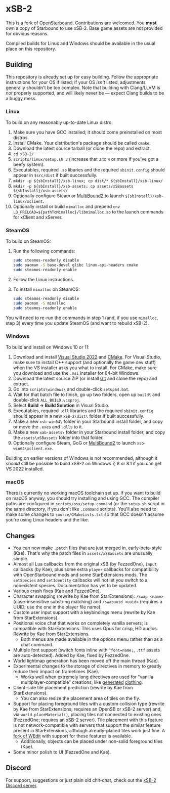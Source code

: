 # xSB-2

This is a fork of [OpenStarbound](https://github.com/OpenStarbound/OpenStarbound). Contributions are welcomed. You **must** own a copy of Starbound to use xSB-2. Base game assets are not provided for obvious reasons.

Compiled builds for Linux and Windows should be available in the usual place on this repository.

## Building

This repository is already set up for easy building. Follow the appropriate instructions for your OS if listed; if your OS *isn't* listed, adjustments generally shouldn't be too complex. Note that building with Clang/LLVM is *not* properly supported, and will likely never be — expect Clang builds to be a buggy mess.

### Linux

To build on any reasonably up-to-date Linux distro:

1. Make sure you have GCC installed; it should come preinstalled on most distros.
2. Install CMake. Your distribution's package should be called `cmake`.
3. Download the latest source tarball (or clone the repo) and extract.
4. `cd xSB-2/`
5. `scripts/linux/setup.sh 3` (increase that `3` to `4` or more if you've got a beefy system).
6. Executables, required `.so` libaries and the required `sbinit.config` should appear in `$src/dist` if built successfully.
7. `mkdir -p ${sbInstall}/xsb-linux; cp dist/* ${sbInstall}/xsb-linux/`
8. `mkdir -p ${sbInstall}/xsb-assets; cp assets/xSBassets ${sbInstall}/xsb-assets/`
9. Optionally configure Steam or [MultiBound2](https://github.com/zetaPRIME/MultiBound2) to launch `${sbInstall}/xsb-linux/xclient`.
10. Optionally install or build `mimalloc` and prepend `env LD_PRELOAD=${pathToMimalloc}/libmimalloc.so` to the launch commands for xClient and xServer.

### SteamOS

To build on SteamOS:

1. Run the following commands:

    ```sh
    sudo steamos-readonly disable
    sudo pacman -S base-devel glibc linux-api-headers cmake
    sudo steamos-readonly enable
    ```

2. Follow the Linux instructions.
3. To install `mimalloc` on SteamOS:

    ```sh
    sudo steamos-readonly disable
    sudo pacman -S mimalloc
    sudo steamos-readonly enable
    ```

You will need to re-run the commands in step 1 (and, if you use `mimalloc`, step 3) every time you update SteamOS (and want to rebuild xSB-2).

### Windows

To build and install on Windows 10 or 11:

1. Download and install [Visual Studio 2022](https://visualstudio.microsoft.com/vs/whatsnew/) and [CMake](https://cmake.org/download/). For Visual Studio, make sure to install C++ support (and optionally the game dev stuff) when the VS installer asks you what to install. For CMake, make sure you download and use the `.msi` installer for 64-bit Windows.
2. Download the latest source ZIP (or install [Git](https://git-scm.com/download/win) and clone the repo) and extract.
3. Go into `scripts\windows\` and double-click `setup64.bat`.
4. Wait for that batch file to finish, go up two folders, open up `build\` and double-click `ALL_BUILD.vcxproj`.
5. Select **Build → Build Solution** in Visual Studio.
6. Executables, required `.dll` libraries and the required `sbinit.config` should appear in a new `xSB-2\dist\` folder if built successfully.
7. Make a new `xsb-win64\` folder in your Starbound install folder, and copy or move the `.exe`s and `.dll`s to it.
8. Make a new `xab-assets\` folder in your Starbound install folder, and copy the `assets\xSBassets` folder into that folder.
9. Optionally configure Steam, GoG or [MultiBound2](https://github.com/zetaPRIME/MultiBound2) to launch `xsb-win64\xclient.exe`.

Building on earlier versions of Windows is not recommended, although it *should* still be possible to build xSB-2 on Windows 7, 8 or 8.1 if you can get VS 2022 installed.

### macOS

There is currently no working macOS toolchain set up. If you want to build on macOS anyway, you should try installing and using GCC. The compiler paths are configured in `scripts/osx/setup.command` (or the `setup.sh` script in the same directory, if you don't like `.command` scripts). You'll also need to make some changes to `source/CMakeLists.txt` so that GCC doesn't assume you're using Linux headers and the like.

## Changes

- You can now make `.patch` files that are just merged in, early-beta-style (Kae). That's why the patch files in `assets/xSBassets` are unusually simple.
- Almost all Lua callbacks from the original xSB (by FezzedOne), `input` callbacks (by Kae), plus some extra `player` callbacks for compatibility with OpenStarbound mods and some StarExtensions mods. The `setSpecies` and `setIdentity` callbacks will not let you switch to a nonexistent species. Documentation has yet to be updated.
- Various crash fixes (Kae and FezzedOne).
- Character swapping (rewrite by Kae from StarExtensions): `/swap <name>` (case-insensitive substring matching) and `/swapuuid <uuid>` (requires a UUID; use the one in the player file name).
- Custom user input support with a keybindings menu (rewrite by Kae from StarExtensions).
- Positional voice chat that works on completely vanilla servers; is compatible with StarExtensions. This uses Opus for crisp, HD audios. Rewrite by Kae from StarExtensions.
  - Both menus are made available in the options menu rather than as a chat command.
- Multiple font support (switch fonts inline with `^font=name;`, `.ttf` assets are auto-detected). Added by Kae, fixed by FezzedOne.
- World lightmap generation has been moved off the main thread (Kae).
- Experimental changes to the storage of directives in memory to greatly reduce their impact on frametimes (Kae).
  - Works well when extremely long directives are used for "vanilla multiplayer-compatible" creations, like [generated](https://silverfeelin.github.io/Starbound-NgOutfitGenerator/) [clothing](https://github.com/FezzedOne/FezzedOne-Drawable-Generator).
- Client-side tile placement prediction (rewrite by Kae from StarExtensions).
  - You can also resize the placement area of tiles on the fly.
- Support for placing foreground tiles with a custom collision type (rewrite by Kae from StarExtensions; requires an OpenSB or xSB-2 server) and, via `world.placeMaterial()`, placing tiles not connected to existing ones (FezzedOne; requires an xSB-2 server). Tile placement with this feature is not network-compatible with servers that support the similar feature present in StarExtensions, although already-placed tiles work just fine. A [fork of WEdit](https://github.com/FezzedOne/xWEdit) with support for these features is available.
  - Additionally, objects can be placed under non-solid foreground tiles (Kae).
- Some minor polish to UI (FezzedOne and Kae).

## Discord

For support, suggestions or just plain old chit-chat, check out the [xSB-2 Discord server](https://discord.gg/GJ5RTkyFCX).
